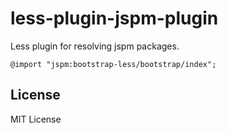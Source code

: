 # less-plugin-jspm-plugin

Less plugin for resolving jspm packages.

``` less
@import "jspm:bootstrap-less/bootstrap/index";
```

## License

MIT License

